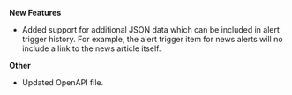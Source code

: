 **New Features**

* Added support for additional JSON data which can be included in alert trigger history. For example, the alert trigger item for news alerts will no include a link to the news article itself.
  
**Other**

* Updated OpenAPI file.
